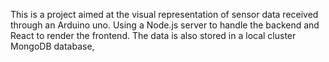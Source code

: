 This is a project aimed at the visual representation of sensor data received through an Arduino uno. Using a Node.js server to handle the backend and React to render the frontend. The data is also stored in a local cluster MongoDB database,
